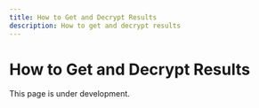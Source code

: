 ```yaml
---
title: How to Get and Decrypt Results
description: How to get and decrypt results
---
```


# How to Get and Decrypt Results

This page is under development.

<!-- TODO: Add the guide to get and decrypt results -->
